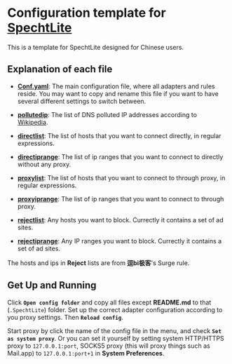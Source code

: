 # Configuration template for [SpechtLite](https://github.com/zhuhaow/SpechtLite)

This is a template for SpechtLite designed for Chinese users.

## Explanation of each file

- [**Conf.yaml**](https://github.com/HoonHwang/SpechtLiteConf/blob/master/Conf.yaml): The main configuration file, where all adapters and rules reside. You may want to copy and rename this file if you want to have several different settings to switch between.

- [**pollutedip**](https://github.com/HoonHwang/SpechtLiteConf/blob/master/pollutedip): The list of DNS polluted IP addresses according to [Wikipedia](https://zh.m.wikipedia.org/zh-cn/域名服务器缓存污染).

- [**directlist**](https://github.com/HoonHwang/SpechtLiteConf/blob/master/directlist): The list of hosts that you want to connect directly, in regular expressions.

- [**directiprange**](https://github.com/HoonHwang/SpechtLiteConf/blob/master/directiprange): The list of ip ranges that you want to connect to directly without any proxy.

- [**proxylist**](https://github.com/HoonHwang/SpechtLiteConf/blob/master/proxylist): The list of hosts that you want to connect to through proxy, in regular expressions.

- [**proxyiprange**](https://github.com/HoonHwang/SpechtLiteConf/blob/master/proxyiprange): The list of ip ranges that you want to connect to through proxy.

- [**rejectlist**](https://github.com/HoonHwang/SpechtLiteConf/blob/master/rejectlist): Any hosts you want to block. Currectly it contains a set of ad sites.

- [**rejectiprange**](https://github.com/HoonHwang/SpechtLiteConf/blob/master/rejectiprange): Any IP ranges you want to block. Currectly it contains a set of ad sites.

The hosts and ips in **Reject** lists are from **逗bi极客**'s Surge rule.

## Get Up and Running

Click **`Open config folder`** and copy all files except **README.md** to that (`.SpechtLite`) folder. Set up the correct adapter configuration according to you proxy settings. Then **`Reload config`**.

Start proxy by click the name of the config file in the menu, and check **`Set as system proxy`**. 
Or you can set it yourself by setting system HTTP/HTTPS proxy to `127.0.0.1:port`, SOCKS5 proxy (this will proxy things such as Mail.app) to `127.0.0.1:port+1` in **System Preferences**.
